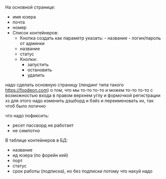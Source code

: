 На основной странице:
- имя юзера
- почта
- номер
- Список контейнеров:
    - Кнопка создать
        как параметр указать:
            - название
            - логин/пароль от админки
    - название
    - статус
    - Кнопки:
        - запустить
        - остановить
        - удалить

надо сделать основную страницу (лендинг типа такого https://foodeon.com) о том, что мы то-то то-то и можем то-то то-то с возможностью входа в правом верхнем углу и формочкой регистрации хз
для этого надо изменить дэшборд и бэйз и переименовать их, так чтоб было логично

что надо пофиксить:
- ресет пассворд не работает
- не симпотно


В таблице контейнеров в БД:
- название
- ид юзера (по форейн кей)
- порт
- статус
- срок работы (подписка), но без подписки потому что нахуй надо